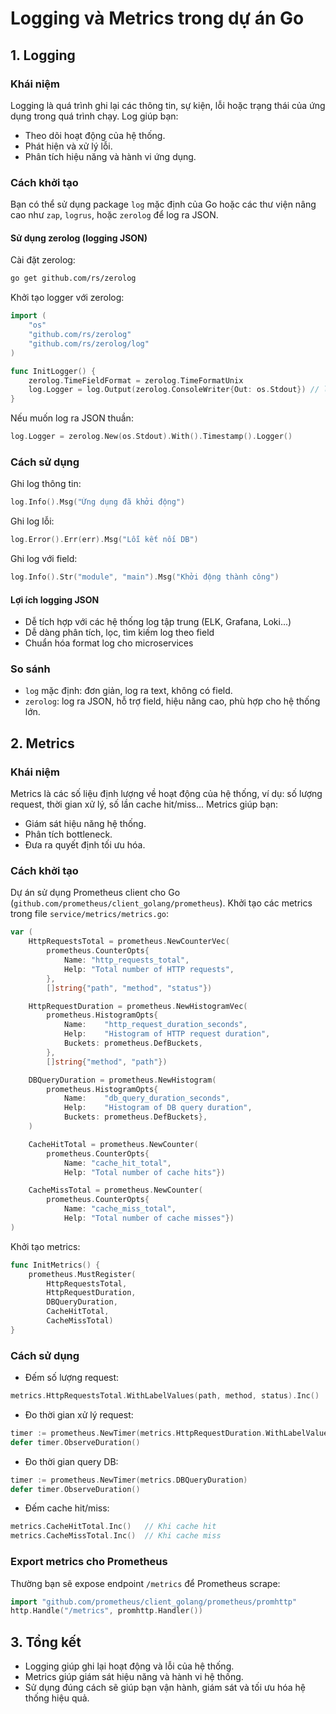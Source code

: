 # Logging và Metrics trong dự án Go

## 1. Logging

### Khái niệm
Logging là quá trình ghi lại các thông tin, sự kiện, lỗi hoặc trạng thái của ứng dụng trong quá trình chạy. Log giúp bạn:
- Theo dõi hoạt động của hệ thống.
- Phát hiện và xử lý lỗi.
- Phân tích hiệu năng và hành vi ứng dụng.

### Cách khởi tạo
Bạn có thể sử dụng package `log` mặc định của Go hoặc các thư viện nâng cao như `zap`, `logrus`, hoặc `zerolog` để log ra JSON.

#### Sử dụng zerolog (logging JSON)
Cài đặt zerolog:
```bash
go get github.com/rs/zerolog
```
Khởi tạo logger với zerolog:
```go
import (
	"os"
	"github.com/rs/zerolog"
	"github.com/rs/zerolog/log"
)

func InitLogger() {
	zerolog.TimeFieldFormat = zerolog.TimeFormatUnix
	log.Logger = log.Output(zerolog.ConsoleWriter{Out: os.Stdout}) // log ra console (có thể bỏ để log ra JSON thuần)
}
```
Nếu muốn log ra JSON thuần:
```go
log.Logger = zerolog.New(os.Stdout).With().Timestamp().Logger()
```

### Cách sử dụng
Ghi log thông tin:
```go
log.Info().Msg("Ứng dụng đã khởi động")
```
Ghi log lỗi:
```go
log.Error().Err(err).Msg("Lỗi kết nối DB")
```
Ghi log với field:
```go
log.Info().Str("module", "main").Msg("Khởi động thành công")
```

#### Lợi ích logging JSON
- Dễ tích hợp với các hệ thống log tập trung (ELK, Grafana, Loki...)
- Dễ dàng phân tích, lọc, tìm kiếm log theo field
- Chuẩn hóa format log cho microservices

### So sánh
- `log` mặc định: đơn giản, log ra text, không có field.
- `zerolog`: log ra JSON, hỗ trợ field, hiệu năng cao, phù hợp cho hệ thống lớn.

## 2. Metrics

### Khái niệm
Metrics là các số liệu định lượng về hoạt động của hệ thống, ví dụ: số lượng request, thời gian xử lý, số lần cache hit/miss... Metrics giúp bạn:
- Giám sát hiệu năng hệ thống.
- Phân tích bottleneck.
- Đưa ra quyết định tối ưu hóa.

### Cách khởi tạo
Dự án sử dụng Prometheus client cho Go (`github.com/prometheus/client_golang/prometheus`). Khởi tạo các metrics trong file `service/metrics/metrics.go`:

```go
var (
	HttpRequestsTotal = prometheus.NewCounterVec(
		prometheus.CounterOpts{
			Name: "http_requests_total",
			Help: "Total number of HTTP requests",
		},
		[]string{"path", "method", "status"})

	HttpRequestDuration = prometheus.NewHistogramVec(
		prometheus.HistogramOpts{
			Name:    "http_request_duration_seconds",
			Help:    "Histogram of HTTP request duration",
			Buckets: prometheus.DefBuckets,
		},
		[]string{"method", "path"})

	DBQueryDuration = prometheus.NewHistogram(
		prometheus.HistogramOpts{
			Name:    "db_query_duration_seconds",
			Help:    "Histogram of DB query duration",
			Buckets: prometheus.DefBuckets},
	)

	CacheHitTotal = prometheus.NewCounter(
		prometheus.CounterOpts{
			Name: "cache_hit_total",
			Help: "Total number of cache hits"})

	CacheMissTotal = prometheus.NewCounter(
		prometheus.CounterOpts{
			Name: "cache_miss_total",
			Help: "Total number of cache misses"})
)
```

Khởi tạo metrics:
```go
func InitMetrics() {
	prometheus.MustRegister(
		HttpRequestsTotal,
		HttpRequestDuration,
		DBQueryDuration,
		CacheHitTotal,
		CacheMissTotal)
}
```

### Cách sử dụng

- Đếm số lượng request:
```go
metrics.HttpRequestsTotal.WithLabelValues(path, method, status).Inc()
```

- Đo thời gian xử lý request:
```go
timer := prometheus.NewTimer(metrics.HttpRequestDuration.WithLabelValues(method, path))
defer timer.ObserveDuration()
```

- Đo thời gian query DB:
```go
timer := prometheus.NewTimer(metrics.DBQueryDuration)
defer timer.ObserveDuration()
```

- Đếm cache hit/miss:
```go
metrics.CacheHitTotal.Inc()   // Khi cache hit
metrics.CacheMissTotal.Inc()  // Khi cache miss
```

### Export metrics cho Prometheus
Thường bạn sẽ expose endpoint `/metrics` để Prometheus scrape:
```go
import "github.com/prometheus/client_golang/prometheus/promhttp"
http.Handle("/metrics", promhttp.Handler())
```

## 3. Tổng kết

- Logging giúp ghi lại hoạt động và lỗi của hệ thống.
- Metrics giúp giám sát hiệu năng và hành vi hệ thống.
- Sử dụng đúng cách sẽ giúp bạn vận hành, giám sát và tối ưu hóa hệ thống hiệu quả.

